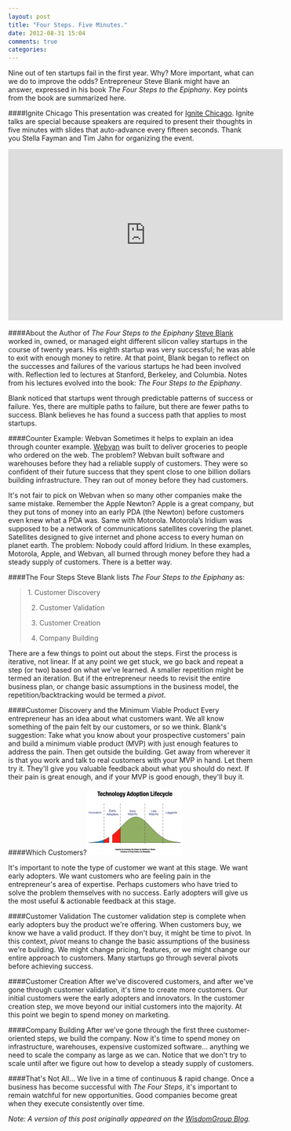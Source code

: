 ```yaml
---
layout: post
title: "Four Steps. Five Minutes."
date: 2012-08-31 15:04
comments: true
categories: 
---
```

Nine out of ten startups fail in the first year. Why? More important, what can we do to improve the odds? Entrepreneur Steve Blank might have an answer, expressed in his book _The Four Steps to the Epiphany_. Key points from the book are summarized here.

####Ignite Chicago
This presentation was created for <a href="http://ignitechi.org">Ignite Chicago</a>. Ignite talks are special because speakers are required to present their thoughts in five minutes with slides that auto-advance every fifteen seconds. Thank you Stella Fayman and Tim Jahn for organizing the event.

<center><iframe width="560" height="349" src="http://www.youtube.com/embed/uIYUTKP1pl8?rel=0" frameborder="0" allowfullscreen></iframe></center>

####About the Author of _The Four Steps to the Epiphany_
<a href="http://steveblank.com">Steve Blank</a> worked in, owned, or managed eight different silicon valley startups in the course of twenty years. His eighth startup was very successful; he was able to exit with enough money to retire. At that point, Blank began to reflect on the successes and failures of the various startups he had been involved with. Reflection led to lectures at Stanford, Berkeley, and Columbia. Notes from his lectures evolved into the book: _The Four Steps to the Epiphany_.

Blank noticed that startups went through predictable patterns of success or failure. Yes, there are multiple paths to failure, but there are fewer paths to success. Blank believes he has found a success path that applies to most startups.

####Counter Example: Webvan
Sometimes it helps to explain an idea through counter example. <a href="http://en.wikipedia.org/wiki/Webvan">Webvan</a> was built to deliver groceries to people who ordered on the web. The problem? Webvan built software and warehouses before they had a reliable supply of customers. They were so confident of their future success that they spent close to one billion dollars building infrastructure. They ran out of money before they had customers.

It's not fair to pick on Webvan when so many other companies make the same mistake. Remember the Apple Newton? Apple is a great company, but they put tons of money into an early PDA (the Newton) before customers even knew what a PDA was. Same with Motorola. Motorola’s Iridium was supposed to be a network of communications satellites covering the planet. Satellites designed to give internet and phone access to every human on planet earth. The problem: Nobody could afford Iridium. In these examples, Motorola, Apple, and Webvan, all burned through money before they had a steady supply of customers. There is a better way.

####The Four Steps
Steve Blank lists _The Four Steps to the Epiphany_ as:

<blockquote>
  1. Customer Discovery<br/>

  2. Customer Validation<br/>

  3. Customer Creation<br/>

  4. Company Building<br/>
</blockquote>

There are a few things to point out about the steps. First the process is iterative, not linear. If at any point we get stuck, we go back and repeat a step (or two) based on what we've learned. A smaller repetition might be termed an iteration. But if the entrepreneur needs to revisit the entire business plan, or change basic assumptions in the business model, the repetition/backtracking would be termed a _pivot_.

####Customer Discovery and the Minimum Viable Product
Every entrepreneur has an idea about what customers want. We all know something of the pain felt by our customers, or so we think. Blank's suggestion: Take what you know about your prospective customers' pain and build a minimum viable product (MVP) with just enough features to address the pain. Then get outside the building. Get away from wherever it is that you work and talk to real customers with your MVP in hand. Let them try it. They'll give you valuable feedback about what you should do next. If their pain is great enough, and if your MVP is good enough, they'll buy it.

####Which Customers?<a href="/images/lifecycle.png" onclick="window.open('/images/lifecycle.png','popup','width=770,height=548,scrollbars=no,resizable=yes,toolbar=no,directories=no,location=no,menubar=no,status=no,left=0,top=0'); return false"><img src="/images/lifecycle_thumb.png" border="0" alt="image" name="image" class="right" width="195" height="137" /></a>

It's important to note the type of customer we want at this stage. We want early adopters. We want customers who are feeling pain in the entrepreneur's area of expertise. Perhaps customers who have tried to solve the problem themselves with no success. Early adopters will give us the most useful & actionable feedback at this stage.

####Customer Validation
The customer validation step is complete when early adopters buy the product we're offering. When customers buy, we know we have a valid product. If they don't buy, it might be time to pivot. In this context, _pivot_ means to change the basic assumptions of the business we're building. We might change pricing, features, or we might change our entire approach to customers. Many startups go through several pivots before achieving success.

####Customer Creation
After we've discovered customers, and after we've gone through customer validation, it's time to create more customers. Our initial customers were the early adopters and innovators. In the customer creation step, we move beyond our initial customers into the majority. At this point we begin to spend money on marketing.

####Company Building
After we've gone through the first three customer-oriented steps, we build the company. Now it's time to spend money on infrastructure, warehouses, expensive customized software... anything we need to scale the company as large as we can. Notice that we don't try to scale until after we figure out how to develop a steady supply of customers.

####That's Not All...
We live in a time of continuous & rapid change. Once a business has become successful with _The Four Steps_, it's important to remain watchful for new opportunities. Good companies become great when they execute consistently over time.

_Note: A version of this post originally appeared on the [WisdomGroup Blog](http://wisdomgroup.com)._


